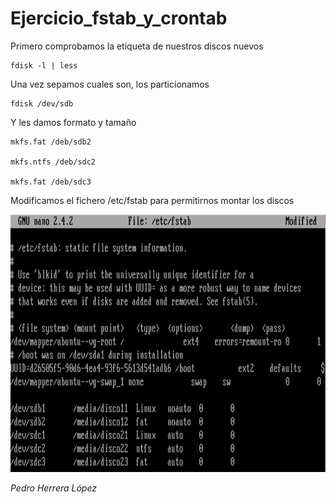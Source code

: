 # Ejercicio_fstab_y_crontab

Primero comprobamos la etiqueta de nuestros discos nuevos

    fdisk -l | less

Una vez sepamos cuales son, los particionamos 

    fdisk /dev/sdb

Y les damos formato y tamaño

    mkfs.fat /deb/sdb2

    mkfs.ntfs /deb/sdc2
  
    mkfs.fat /deb/sdc3

Modificamos el fichero /etc/fstab para permitirnos montar los discos

![fstab](fstab.PNG)

*Pedro Herrera López*
